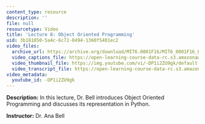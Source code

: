 ```yaml
---
content_type: resource
description: ''
file: null
resourcetype: Video
title: 'Lecture 8: Object Oriented Programming'
uid: 3b181850-5a4c-6c72-8494-1360f5401ec2
video_files:
  archive_url: https://archive.org/download/MIT6.0001F16/MIT6_0001F16_Lecture_08_300k.mp4
  video_captions_file: https://open-learning-course-data-rc.s3.amazonaws.com/6-0001-introduction-to-computer-science-and-programming-in-python-fall-2016/5a9c022658d65cbaab283244b3dd08f8_-DP1i2ZU9gk.vtt
  video_thumbnail_file: https://img.youtube.com/vi/-DP1i2ZU9gk/default.jpg
  video_transcript_file: https://open-learning-course-data-rc.s3.amazonaws.com/6-0001-introduction-to-computer-science-and-programming-in-python-fall-2016/b2ed2f459ae17c537efacbc73dd6a39a_-DP1i2ZU9gk.pdf
video_metadata:
  youtube_id: -DP1i2ZU9gk
---
```


**Description:** In this lecture, Dr. Bell introduces Object Oriented Programming and discusses its representation in Python.

**Instructor:** Dr. Ana Bell